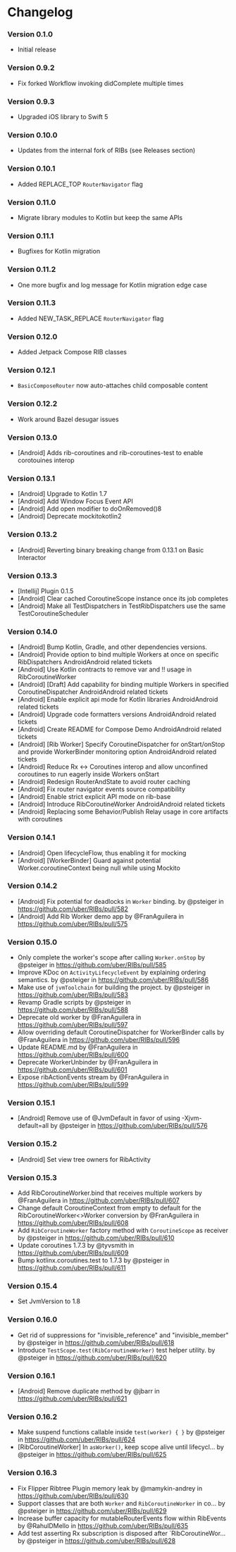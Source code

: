 # Changelog

### Version 0.1.0

* Initial release

### Version 0.9.2

* Fix forked Workflow invoking didComplete multiple times

### Version 0.9.3

* Upgraded iOS library to Swift 5

### Version 0.10.0

* Updates from the internal fork of RIBs (see Releases section)

### Version 0.10.1

* Added REPLACE_TOP `RouterNavigator` flag

### Version 0.11.0

* Migrate library modules to Kotlin but keep the same APIs

### Version 0.11.1

* Bugfixes for Kotlin migration

### Version 0.11.2

* One more bugfix and log message for Kotlin migration edge case

### Version 0.11.3

* Added NEW_TASK_REPLACE `RouterNavigator` flag

### Version 0.12.0

* Added Jetpack Compose RIB classes

### Version 0.12.1

* `BasicComposeRouter` now auto-attaches child composable content

### Version 0.12.2

* Work around Bazel desugar issues

### Version 0.13.0

* [Android] Adds rib-coroutines and rib-coroutines-test to enable corotouines interop

### Version 0.13.1

* [Android] Upgrade to Kotlin 1.7
* [Android] Add Window Focus Event API
* [Android] Add open modifier to doOnRemoved()8
* [Android] Deprecate mockitokotlin2

### Version 0.13.2
* [Android] Reverting binary breaking change from 0.13.1 on Basic Interactor

### Version 0.13.3
* [Intellij] Plugin 0.1.5 
* [Android] Clear cached CoroutineScope instance once its job completes 
* [Android] Make all TestDispatchers in TestRibDispatchers use the same TestCoroutineScheduler

### Version 0.14.0
* [Android] Bump Kotlin, Gradle, and other dependencies versions.
* [Android] Provide option to bind multiple Workers at once on specific RibDispatchers  AndroidAndroid related tickets
* [Android] Use Kotlin contracts to remove var and !! usage in RibCoroutineWorker
* [Android] [Draft] Add capability for binding multiple Workers in specified CoroutineDispatcher  AndroidAndroid related tickets
* [Android] Enable explicit api mode for Kotlin libraries  AndroidAndroid related tickets
* [Android] Upgrade code formatters versions  AndroidAndroid related tickets
* [Android] Create README for Compose Demo  AndroidAndroid related tickets
* [Android] [Rib Worker] Specify CoroutineDispatcher for onStart/onStop and provide WorkerBinder monitoring option  AndroidAndroid related tickets
* [Android] Reduce Rx <-> Coroutines interop and allow unconfined coroutines to run eagerly inside Workers onStart
* [Android] Redesign RouterAndState to avoid router caching
* [Android] Fix router navigator events source compatibility
* [Android] Enable strict explicit API mode on rib-base
* [Android] Introduce RibCoroutineWorker  AndroidAndroid related tickets
* [Android] Replacing some Behavior/Publish Relay usage in core artifacts with coroutines

### Version 0.14.1
* [Android] Open lifecycleFlow, thus enabling it for mocking 
* [Android] [WorkerBinder] Guard against potential Worker.coroutineContext being null while using Mockito

### Version 0.14.2
* [Android] Fix potential for deadlocks in `Worker` binding. by @psteiger in https://github.com/uber/RIBs/pull/582
* [Android] Add  Rib Worker demo app by @FranAguilera in https://github.com/uber/RIBs/pull/575

### Version 0.15.0
* Only complete the worker's scope after calling `Worker.onStop` by @psteiger in https://github.com/uber/RIBs/pull/585
* Improve KDoc on `ActivityLifecycleEvent` by explaining ordering semantics. by @psteiger in https://github.com/uber/RIBs/pull/586
* Make use of `jvmToolchain` for building the project. by @psteiger in https://github.com/uber/RIBs/pull/583
* Revamp Gradle scripts by @psteiger in https://github.com/uber/RIBs/pull/588
* Deprecate old worker by @FranAguilera in https://github.com/uber/RIBs/pull/597
* Allow overriding default CoroutineDispatcher for WorkerBinder calls by @FranAguilera in https://github.com/uber/RIBs/pull/596
* Update README.md by @FranAguilera in https://github.com/uber/RIBs/pull/600
* Deprecate WorkerUnbinder by @FranAguilera in https://github.com/uber/RIBs/pull/601
* Expose ribActionEvents stream by @FranAguilera in https://github.com/uber/RIBs/pull/599

### Version 0.15.1
* [Android] Remove use of @JvmDefault in favor of using -Xjvm-default=all by @psteiger in https://github.com/uber/RIBs/pull/576

### Version 0.15.2
* [Android] Set view tree owners for RibActivity

### Version 0.15.3
* Add RibCoroutineWorker.bind that receives multiple workers by @FranAguilera in https://github.com/uber/RIBs/pull/607
* Change default CoroutineContext from empty to default for the RibCoroutineWorker<>Worker conversion by @FranAguilera in https://github.com/uber/RIBs/pull/608
* Add `RibCoroutineWorker` factory method with `CoroutineScope` as receiver by @psteiger in https://github.com/uber/RIBs/pull/610
* Update coroutines 1.7.3 by @tyvsmith in https://github.com/uber/RIBs/pull/609
* Bump kotlinx.coroutines.test to 1.7.3 by @psteiger in https://github.com/uber/RIBs/pull/611

### Version 0.15.4
* Set JvmVersion to 1.8

### Version 0.16.0
* Get rid of suppressions for "invisible_reference" and "invisible_member" by @psteiger in https://github.com/uber/RIBs/pull/618
* Introduce `TestScope.test(RibCoroutineWorker)` test helper utility. by @psteiger in https://github.com/uber/RIBs/pull/620

### Version 0.16.1
* [Android] Remove duplicate method by @jbarr in https://github.com/uber/RIBs/pull/621

### Version 0.16.2
* Make suspend functions callable inside `test(worker) { }` by @psteiger in https://github.com/uber/RIBs/pull/624
* [RibCoroutineWorker] In `asWorker()`, keep scope alive until lifecycl… by @psteiger in https://github.com/uber/RIBs/pull/625

### Version 0.16.3
* Fix Flipper Ribtree Plugin memory leak by @mamykin-andrey in https://github.com/uber/RIBs/pull/630
* Support classes that are both `Worker` and `RibCoroutineWorker` in co… by @psteiger in https://github.com/uber/RIBs/pull/629
* Increase buffer capacity for mutableRouterEvents flow within RibEvents by @RahulDMello in https://github.com/uber/RIBs/pull/635
* Add test asserting Rx subscription is disposed after `RibCoroutineWor… by @psteiger in https://github.com/uber/RIBs/pull/628

